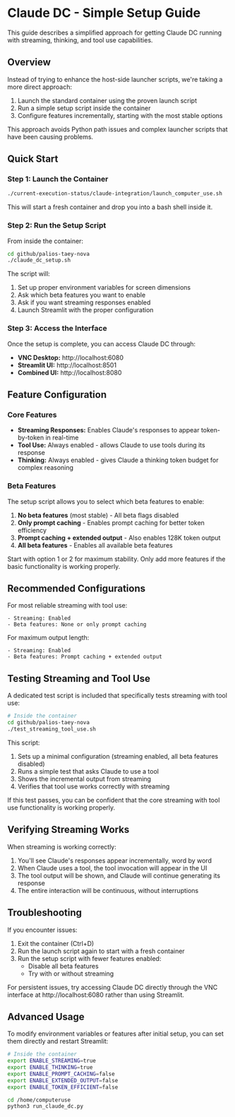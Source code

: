 # Claude DC - Simple Setup Guide

This guide describes a simplified approach for getting Claude DC running with streaming, thinking, and tool use capabilities.

## Overview

Instead of trying to enhance the host-side launcher scripts, we're taking a more direct approach:

1. Launch the standard container using the proven launch script
2. Run a simple setup script inside the container
3. Configure features incrementally, starting with the most stable options

This approach avoids Python path issues and complex launcher scripts that have been causing problems.

## Quick Start

### Step 1: Launch the Container

```bash
./current-execution-status/claude-integration/launch_computer_use.sh
```

This will start a fresh container and drop you into a bash shell inside it.

### Step 2: Run the Setup Script

From inside the container:

```bash
cd github/palios-taey-nova
./claude_dc_setup.sh
```

The script will:
1. Set up proper environment variables for screen dimensions
2. Ask which beta features you want to enable
3. Ask if you want streaming responses enabled
4. Launch Streamlit with the proper configuration

### Step 3: Access the Interface

Once the setup is complete, you can access Claude DC through:

- **VNC Desktop:** http://localhost:6080
- **Streamlit UI:** http://localhost:8501
- **Combined UI:** http://localhost:8080

## Feature Configuration

### Core Features

- **Streaming Responses:** Enables Claude's responses to appear token-by-token in real-time
- **Tool Use:** Always enabled - allows Claude to use tools during its response
- **Thinking:** Always enabled - gives Claude a thinking token budget for complex reasoning

### Beta Features

The setup script allows you to select which beta features to enable:

1. **No beta features** (most stable) - All beta flags disabled
2. **Only prompt caching** - Enables prompt caching for better token efficiency
3. **Prompt caching + extended output** - Also enables 128K token output
4. **All beta features** - Enables all available beta features

Start with option 1 or 2 for maximum stability. Only add more features if the basic functionality is working properly.

## Recommended Configurations

For most reliable streaming with tool use:
```
- Streaming: Enabled
- Beta features: None or only prompt caching
```

For maximum output length:
```
- Streaming: Enabled 
- Beta features: Prompt caching + extended output
```

## Testing Streaming and Tool Use

A dedicated test script is included that specifically tests streaming with tool use:

```bash
# Inside the container
cd github/palios-taey-nova
./test_streaming_tool_use.sh
```

This script:
1. Sets up a minimal configuration (streaming enabled, all beta features disabled)
2. Runs a simple test that asks Claude to use a tool
3. Shows the incremental output from streaming
4. Verifies that tool use works correctly with streaming

If this test passes, you can be confident that the core streaming with tool use functionality is working properly.

## Verifying Streaming Works

When streaming is working correctly:

1. You'll see Claude's responses appear incrementally, word by word
2. When Claude uses a tool, the tool invocation will appear in the UI
3. The tool output will be shown, and Claude will continue generating its response
4. The entire interaction will be continuous, without interruptions

## Troubleshooting

If you encounter issues:

1. Exit the container (Ctrl+D)
2. Run the launch script again to start with a fresh container
3. Run the setup script with fewer features enabled:
   - Disable all beta features
   - Try with or without streaming

For persistent issues, try accessing Claude DC directly through the VNC interface at http://localhost:6080 rather than using Streamlit.

## Advanced Usage

To modify environment variables or features after initial setup, you can set them directly and restart Streamlit:

```bash
# Inside the container
export ENABLE_STREAMING=true
export ENABLE_THINKING=true
export ENABLE_PROMPT_CACHING=false
export ENABLE_EXTENDED_OUTPUT=false
export ENABLE_TOKEN_EFFICIENT=false

cd /home/computeruse
python3 run_claude_dc.py
```